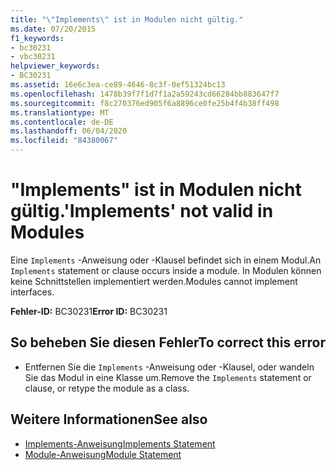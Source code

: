 ```yaml
---
title: "\"Implements\" ist in Modulen nicht gültig."
ms.date: 07/20/2015
f1_keywords:
- bc30231
- vbc30231
helpviewer_keywords:
- BC30231
ms.assetid: 16e6c3ea-ce89-4646-8c3f-0ef51324bc13
ms.openlocfilehash: 1478b39f7f1d7f1a2a59243cd66284bb883647f7
ms.sourcegitcommit: f8c270376ed905f6a8896ce0fe25b4f4b38ff498
ms.translationtype: MT
ms.contentlocale: de-DE
ms.lasthandoff: 06/04/2020
ms.locfileid: "84380067"
---
```

# <a name="implements-not-valid-in-modules"></a><span data-ttu-id="ac0c1-102">"Implements" ist in Modulen nicht gültig.</span><span class="sxs-lookup"><span data-stu-id="ac0c1-102">'Implements' not valid in Modules</span></span>
<span data-ttu-id="ac0c1-103">Eine `Implements` -Anweisung oder -Klausel befindet sich in einem Modul.</span><span class="sxs-lookup"><span data-stu-id="ac0c1-103">An `Implements` statement or clause occurs inside a module.</span></span> <span data-ttu-id="ac0c1-104">In Modulen können keine Schnittstellen implementiert werden.</span><span class="sxs-lookup"><span data-stu-id="ac0c1-104">Modules cannot implement interfaces.</span></span>  
  
 <span data-ttu-id="ac0c1-105">**Fehler-ID:** BC30231</span><span class="sxs-lookup"><span data-stu-id="ac0c1-105">**Error ID:** BC30231</span></span>  
  
## <a name="to-correct-this-error"></a><span data-ttu-id="ac0c1-106">So beheben Sie diesen Fehler</span><span class="sxs-lookup"><span data-stu-id="ac0c1-106">To correct this error</span></span>  
  
- <span data-ttu-id="ac0c1-107">Entfernen Sie die `Implements` -Anweisung oder -Klausel, oder wandeln Sie das Modul in eine Klasse um.</span><span class="sxs-lookup"><span data-stu-id="ac0c1-107">Remove the `Implements` statement or clause, or retype the module as a class.</span></span>  
  
## <a name="see-also"></a><span data-ttu-id="ac0c1-108">Weitere Informationen</span><span class="sxs-lookup"><span data-stu-id="ac0c1-108">See also</span></span>

- [<span data-ttu-id="ac0c1-109">Implements-Anweisung</span><span class="sxs-lookup"><span data-stu-id="ac0c1-109">Implements Statement</span></span>](../language-reference/statements/implements-statement.md)
- [<span data-ttu-id="ac0c1-110">Module-Anweisung</span><span class="sxs-lookup"><span data-stu-id="ac0c1-110">Module Statement</span></span>](../language-reference/statements/module-statement.md)
